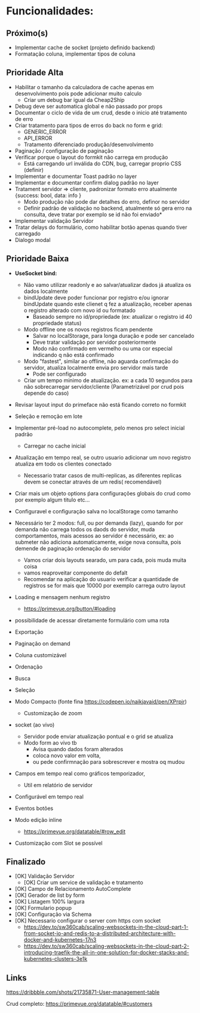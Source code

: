 # Funcionalidades:

## Próximo(s)

* Implementar cache de socket (projeto definido backend)
* Formatação coluna, implementar tipos de coluna

## Prioridade Alta

* Habilitar o tamanho da calculadora de cache apenas em desenvolvimento pois pode adicionar muito calculo
  * Criar um debug bar igual da Cheap2Ship
* Debug deve ser automatica global e não passado por props
* Documentar o ciclo de vida de um crud, desde o inicio até tratamento de erro
* Criar tratamento para tipos de erros do back no form e grid:
  * GENERIC_ERROR
  * API_ERROR
  * Tratamento diferenciado produção/desenvolvimento
* Paginação / configuração de paginação
* Verificar porque o layout do formkit não carrega em produção
  * Está carregando url inválida do CDN, bug, carregar proprio CSS (definir)
* Implementar e documentar Toast padrão no layer
* Implementar e documentar confirm dialog padrão no layer
* Tratament servidor => cliente, padronizar formato erro atualmente {success: bool, data: info }
  * Modo produção não pode dar detalhes do erro, definor no servidor
  * Definir padrão de validação no backend, atualmente só gera erro na consulta, deve tratar por exemplo se id não foi
    enviado*
* Implementar validação Servidor
* Tratar delays do formulário, como habilitar botão apenas quando tiver carregado
* Dialogo modal

## Prioridade Baixa

* **UseSocket bind:**
  * Não vamo utilizar readonly e ao salvar/atualizar dados já atualiza os dados localmente
  * bindUpdate deve poder funcionar por registro e/ou ignorar bindUpdate quando este clienet q fez a atualização,
    receber apenas o registro alterado com novo id ou formatado
    * Baseado sempre no id/propriedade (ex: atualizar o registro id 40 propriedade status)
  * Modo offline one os novos registros ficam pendente
    * Salvar no localStorage, para longa duração e pode ser cancelado
    * Deve tratar validação por servidor posteriormente
    * Modo não confirmado em vermelho ou uma cor especial indicando q não está confirmado
  * Modo "fastest", similar ao offline, não aguarda confirmação do servidor, atualiza localmente envia pro servidor mais
    tarde
    * Pode ser configurado
  * Criar um tempo minimo de atualização. ex: a cada 10 segundos para não sobrecarregar servidor/cliente (Parametrizável
    por crud pois depende do caso)


* Revisar layout input do primeface não está ficando correto no formkit
* Seleção e remoção em lote
* Implementar pré-load no autocomplete, pelo menos pro select inicial padrão
  * Carregar no cache inicial
* Atualização em tempo real, se outro usuario adicionar um novo registro atualiza em todo os clientes conectado
  * Necessario tratar casos de multi-replicas, as diferentes replicas devem se conectar através de um redis(
    recomendável)
* Criar mais um objeto options ṕara configurações globais do crud como por exemplo algum titulo etc...
* Configuravel e configuração salva no localStorage como tamanho
* Necessário ter 2 modos: full, ou por demanda (lazy), quando for por demanda não carrega todos os daods do servidor,
  muda
  comportamentos, mais acessos ao servidor é necessário, ex: ao submeter não adiciona automaticamente, exige nova
  consulta, pois demende de paginação ordenação do servidor
  * Vamos criar dois layouts searado, um para cada, pois muda muita coisa
  * vamos reaproveitar componente do defalt
  * Recomendar na aplicação do usuario verificar a quantidade de registros se for mais que 10000 por exemplo carrega
    outro layout
* Loading e mensagem nenhum registro
  * https://primevue.org/button/#loading
* possibilidade de acessar diretamente formulário com uma rota
* Exportação
* Paginação on demand

* Coluna customizável
* Ordenação
* Busca
* Seleção
* Modo Compacto (fonte fina https://codepen.io/naikjavaid/pen/XPrpjr)
  * Customização de zoom
* socket (ao vivo)
  * Servidor pode enviar atualização pontual e o grid se atualiza
  * Modo form ao vivo tb
    * Avisa quando dados foram alterados
    * coloca novo valor em volta,
    * ou pede confirmnação para sobrescrever e mostra oq mudou
* Campos em tempo real como gráficos temporizador,
  * Util em relatório de servidor
* Configurável em tempo real

* Eventos botões
* Modo edição inline
  * https://primevue.org/datatable/#row_edit
* Customização com Slot se possível

## Finalizado

* [OK] Validação Servidor
  * [OK] Criar um service de validação e tratamento
* [OK] Campo de Relacionamento AutoComplete
* [OK] Gerador de list by form
* [OK] Listagem 100% largura
* [OK] Formulario popup
* [OK] Configuração via Schema
* [OK] Necessario configurar o server com https com socket
  * https://dev.to/sw360cab/scaling-websockets-in-the-cloud-part-1-from-socket-io-and-redis-to-a-distributed-architecture-with-docker-and-kubernetes-17n3
  * https://dev.to/sw360cab/scaling-websockets-in-the-cloud-part-2-introducing-traefik-the-all-in-one-solution-for-docker-stacks-and-kubernetes-clusters-3e1k

## Links

https://dribbble.com/shots/21735871-User-management-table

Crud completo:
https://primevue.org/datatable/#customers
